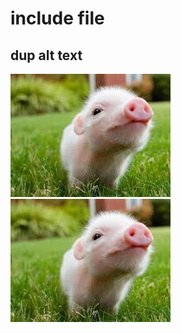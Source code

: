 # include file

## dup alt text
![test alt text](../images/pig1.jpg)
![test alt text](../images/pig2.jpg)
